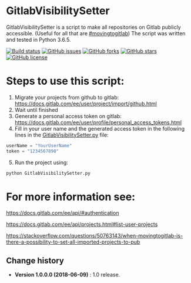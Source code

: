 GitlabVisibilitySetter
====================================

GitlabVisibilitySetter is a script to make all repositories on Gitlab publicly accessible. (Useful for all that are [#movingtogitlab](https://twitter.com/hashtag/movingtogitlab?lang=en))
The script was written and tested in Python 3.6.5.

[![Build status](https://ci.appveyor.com/api/projects/status/mc210w5866dgt9wi?svg=true)](https://ci.appveyor.com/project/SeppPenner/gitlabvisibilitysetter)
[![GitHub issues](https://img.shields.io/github/issues/SeppPenner/GitlabVisibilitySetter.svg)](https://github.com/SeppPenner/GitlabVisibilitySetter/issues)
[![GitHub forks](https://img.shields.io/github/forks/SeppPenner/GitlabVisibilitySetter.svg)](https://github.com/SeppPenner/GitlabVisibilitySetter/network)
[![GitHub stars](https://img.shields.io/github/stars/SeppPenner/GitlabVisibilitySetter.svg)](https://github.com/SeppPenner/GitlabVisibilitySetter/stargazers)
[![GitHub license](https://img.shields.io/badge/license-AGPL-blue.svg)](https://raw.githubusercontent.com/SeppPenner/GitlabVisibilitySetter/master/License.txt)

# Steps to use this script:
1. Migrate your projects from github to gitlab: https://docs.gitlab.com/ee/user/project/import/github.html
2. Wait until finished
3. Generate a personal access token on gitlab: https://docs.gitlab.com/ee/user/profile/personal_access_tokens.html
4. Fill in your user name and the generated access token in the following lines in the
[GitlabVisibilitySetter.py](https://github.com/SeppPenner/GitlabVisibilitySetter/blob/master/GitlabVisibilitySetter.py) file:
```python
userName = "YourUserName"
token = "1234567890"
```
5. Run the project using:
```bash
python GitlabVisibilitySetter.py
```

# For more information see:
https://docs.gitlab.com/ee/api/#authentication

https://docs.gitlab.com/ee/api/projects.html#list-user-projects

https://stackoverflow.com/questions/50763143/when-movingtogitlab-is-there-a-possibility-to-set-all-imported-projects-to-pub

Change history
--------------

* **Version 1.0.0.0 (2018-06-09)** : 1.0 release.